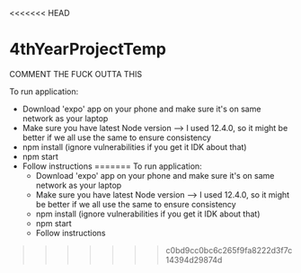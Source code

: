 <<<<<<< HEAD
# 4thYearProjectTemp

COMMENT THE FUCK OUTTA THIS

To run application:

- Download 'expo' app on your phone and make sure it's on same network as your laptop
- Make sure you have latest Node version --> I used 12.4.0, so it might be better if we all use the same to ensure consistency
- npm install (ignore vulnerabilities if you get it IDK about that)
- npm start
- Follow instructions
=======
To run application:
   - Download 'expo' app on your phone and make sure it's on same network as your laptop
   - Make sure you have latest Node version --> I used 12.4.0, so it might be better if we all use the same to ensure consistency
   - npm install (ignore vulnerabilities if you get it IDK about that)
   - npm start
   - Follow instructions
>>>>>>> c0bd9cc0bc6c265f9fa8222d3f7c14394d29874d
